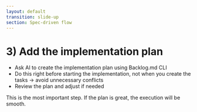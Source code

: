 ```yaml
---
layout: default
transition: slide-up
section: Spec-driven flow
---
```


# 3) Add the implementation plan

<v-clicks>

* Ask AI to create the implementation plan using Backlog.md CLI
* Do this right before starting the implementation, not when you create the tasks → avoid unnecessary conflicts
* Review the plan and adjust if needed

</v-clicks>

<Card v-click="4" icon="💡" title="IMPORTANT" class="w-192 mt-5">
This is the most important step. If the plan is great, the execution will be smooth.
</Card>
